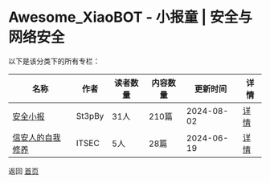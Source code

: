 # Awesome_XiaoBOT - 小报童 | 安全与网络安全

以下是该分类下的所有专栏：

| 名称 | 作者 | 读者数量 | 内容数量 | 更新时间 | 详情 |
|------|------|----------|----------|----------|------|
| [安全小报](https://xiaobot.net/p/SecNew?refer=0b133df9-27dc-423b-8101-639049001c13) | St3pBy | 31人 | 210篇 |  2024-08-02 | [详情](data/SecNew.md) |
| [信安人的自我修养](https://xiaobot.net/p/infosec100?refer=0b133df9-27dc-423b-8101-639049001c13) | ITSEC | 5人 | 28篇 |  2024-06-19 | [详情](data/infosec100.md) |


返回 [首页](../README.md)
